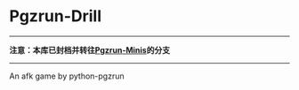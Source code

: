 # Pgzrun-Drill
***
**注意：本库已封档并转往[Pgzrun-Minis](https://github.com/Ninecloud2077/Pgzrun-Minis)的分支**
***
An afk game by python-pgzrun
